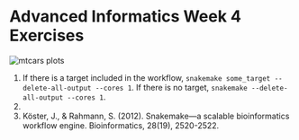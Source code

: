 # Advanced Informatics Week 4 Exercises

![mtcars plots](mtcars.png)

1. If there is a target included in the workflow, `snakemake some_target --delete-all-output --cores 1`. If there is no target, `snakemake --delete-all-output --cores 1`.
2.  
3. Köster, J., & Rahmann, S. (2012). Snakemake—a scalable bioinformatics workflow engine. Bioinformatics, 28(19), 2520-2522.


